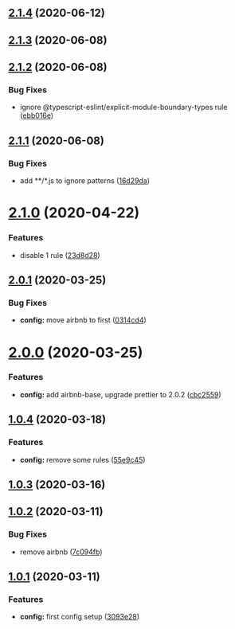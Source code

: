 ## [2.1.4](https://github.com/ICodeMyOwnLife/eslint-config-generic-ts/compare/2.1.3...2.1.4) (2020-06-12)

## [2.1.3](https://github.com/ICodeMyOwnLife/eslint-config-generic-ts/compare/2.1.2...2.1.3) (2020-06-08)

## [2.1.2](https://github.com/ICodeMyOwnLife/eslint-config-generic-ts/compare/2.1.1...2.1.2) (2020-06-08)


### Bug Fixes

* ignore @typescript-eslint/explicit-module-boundary-types rule ([ebb016e](https://github.com/ICodeMyOwnLife/eslint-config-generic-ts/commit/ebb016e4fab0f28d343c386169ae90351e411de4))

## [2.1.1](https://github.com/ICodeMyOwnLife/eslint-config-generic-ts/compare/2.1.0...2.1.1) (2020-06-08)


### Bug Fixes

* add **/*.js to ignore patterns ([16d29da](https://github.com/ICodeMyOwnLife/eslint-config-generic-ts/commit/16d29da62bab268b19d11bb90ee3c6eb25d918d2))



# [2.1.0](https://github.com/ICodeMyOwnLife/eslint-config-generic-ts/compare/2.1.0...2.1.1) (2020-04-22)


### Features

* disable 1 rule ([23d8d28](https://github.com/ICodeMyOwnLife/eslint-config-generic-ts/commit/23d8d2875e9f93a84c89a088c988eec279a00346))



## [2.0.1](https://github.com/ICodeMyOwnLife/eslint-config-generic-ts/compare/2.1.0...2.1.1) (2020-03-25)


### Bug Fixes

* **config:** move airbnb to first ([0314cd4](https://github.com/ICodeMyOwnLife/eslint-config-generic-ts/commit/0314cd4c5f4c799e6c4003589359177e5130cb1e))



# [2.0.0](https://github.com/ICodeMyOwnLife/eslint-config-generic-ts/compare/2.1.0...2.1.1) (2020-03-25)


### Features

* **config:** add airbnb-base, upgrade prettier to 2.0.2 ([cbc2559](https://github.com/ICodeMyOwnLife/eslint-config-generic-ts/commit/cbc255934245a2aae1145c9606bc1db3847e96ed))



## [1.0.4](https://github.com/ICodeMyOwnLife/eslint-config-generic-ts/compare/2.1.0...2.1.1) (2020-03-18)


### Features

* **config:** remove some rules ([55e9c45](https://github.com/ICodeMyOwnLife/eslint-config-generic-ts/commit/55e9c4546a540b30b3b9b959fe5566a23cf2ff1b))



## [1.0.3](https://github.com/ICodeMyOwnLife/eslint-config-generic-ts/compare/2.1.0...2.1.1) (2020-03-16)



## [1.0.2](https://github.com/ICodeMyOwnLife/eslint-config-generic-ts/compare/2.1.0...2.1.1) (2020-03-11)


### Bug Fixes

* remove airbnb ([7c094fb](https://github.com/ICodeMyOwnLife/eslint-config-generic-ts/commit/7c094fbb7ca5f2b9dbe7b39efec5956dc0cc577c))



## [1.0.1](https://github.com/ICodeMyOwnLife/eslint-config-generic-ts/compare/2.1.0...2.1.1) (2020-03-11)


### Features

* **config:** first config setup ([3093e28](https://github.com/ICodeMyOwnLife/eslint-config-generic-ts/commit/3093e28f7e5cf6af40ed609d301e374a6e0c091d))


